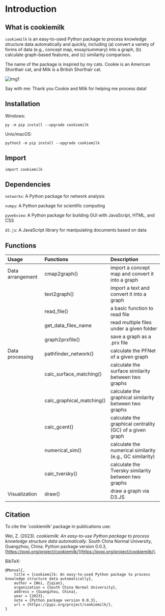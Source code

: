 # Introduction

## What is cookiemilk

`cookiemilk` is an easy-to-used Python package to process knowledge structure data automatically and quickly, including (a) convert a variety of forms of data (e.g., concept map, essay/summary) into a graph, (b) calculate graph-based features, and (c) similarity comparison.

The name of the package is inspired by my cats. Cookie is an American Shorthair cat, and Milk is a British Shorthair cat.

![img1](/img/cookiemilk_Small.png)

Say with me: Thank you Cookie and Milk for helping me process data!

## Installation

Windows:
```
py -m pip install --upgrade cookiemilk
```

Unix/macOS:
```
python3 -m pip install --upgrade cookiemilk
```

## Import
```
import cookiemilk
```

## Dependencies
`networkx`: A Python package for network analysis

`numpy`: A Python package for scientific computing

`pywebview`: A Python package for building GUI with JavaScript, HTML, and CSS

`d3.js`: A JavaScript library for manipulating documents based on data

## Functions

| Usage             | Functions     | Description |
|:-----------------|:--------------|:------------|
| Data arrangement | cmap2graph()             | import a concept map and convert it into a graph      |
|                  | text2graph()             | import a text and convert it into a graph       |
|                  | read_file()              | a basic function to read file  |
|                  | get_data_files_name      | read multiple files under a given folder |
|                  |    graph2prxfile()       | save a graph as a .prx file |
|  Data processing   |  pathfinder_network()    | calculate the PFNet of a given graph  |
|                  |calc_surface_matching()   | calculate the surface similarity between two graphs |
|                  |calc_graphical_matching() | calculate the graphical similarity between two graphs  |
|                  | calc_gcent()             | calculate the graphical centrality (GC) of a given graph |
|                  |   numerical_sim()        | calculate the numerical similarity (e.g., GC similarity)  |
|                  |calc_tversky()            | calculate the Tversky similarity between two graphs        |
|Visualization     |draw()                    | draw a graph via D3.JS     |

## Citation
To cite the 'cookiemilk' package in publications use:

Wei, Z. (2023). *cookiemilk: An easy-to-use Python package to process knowledge structure data automatically*. South China Normal University, Guangzhou, China. Python package version 0.0.3, [https://pypi.org/project/cookiemilk/](https://pypi.org/project/cookiemilk/).

BibTeX:
```
@Manual{,
    title = {cookiemilk: An easy-to-used Python package to process knowledge structure data automatically},
    author = {Wei, Ziqian},
    organization = {South China Normal University},
    address = {Guangzhou, China},
    year = {2023},
    note = {Python package version 0.0.3},
    url = {https://pypi.org/project/cookiemilk/},
}
```
